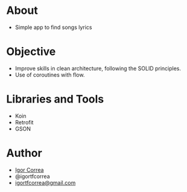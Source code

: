 # About
- Simple app to find songs lyrics

# Objective
- Improve skills in clean architecture, following the SOLID principles. 
- Use of coroutines with flow.

# Libraries and Tools
- Koin
- Retrofit
- GSON

# Author
- [Igor Correa](https://www.linkedin.com/in/igor-thiago-correa-filho-b16741178/)
- @igortfcorrea
- igortfcorrea@gmail.com
